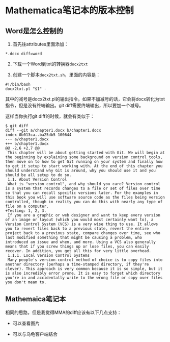 # Mathematica笔记本的版本控制

## Word是怎么控制的

1. 首先往attributes里面添加：

`*.docx diff=word`

2. 下载一个Word到txt的转换器`docx2txt`

3. 创建一个脚本`docx2txt.sh`，里面的内容是：

```shell
#!/bin/bash
docx2txt.pl "$1" -
```

其中的减号是docx2txt.pl的输出指令。如果不加减号的话，它会将docx转化为txt指令，但是没有终端输出。git diff需要终端输出，所以要加一个减号。

这样当你执行git diff的时候，就会有类似于：

```shell
$ git diff
diff --git a/chapter1.docx b/chapter1.docx
index 0b013ca..ba25db5 100644
--- a/chapter1.docx
+++ b/chapter1.docx
@@ -2,6 +2,7 @@
 This chapter will be about getting started with Git. We will begin at the beginning by explaining some background on version control tools, then move on to how to get Git running on your system and finally how to get it setup to start working with. At the end of this chapter you should understand why Git is around, why you should use it and you should be all setup to do so.
 1.1. About Version Control
 What is "version control", and why should you care? Version control is a system that records changes to a file or set of files over time so that you can recall specific versions later. For the examples in this book you will use software source code as the files being version controlled, though in reality you can do this with nearly any type of file on a computer.
+Testing: 1, 2, 3.
 If you are a graphic or web designer and want to keep every version of an image or layout (which you would most certainly want to), a Version Control System (VCS) is a very wise thing to use. It allows you to revert files back to a previous state, revert the entire project back to a previous state, compare changes over time, see who last modified something that might be causing a problem, who introduced an issue and when, and more. Using a VCS also generally means that if you screw things up or lose files, you can easily recover. In addition, you get all this for very little overhead.
 1.1.1. Local Version Control Systems
 Many people's version-control method of choice is to copy files into another directory (perhaps a time-stamped directory, if they're clever). This approach is very common because it is so simple, but it is also incredibly error prone. It is easy to forget which directory you're in and accidentally write to the wrong file or copy over files you don't mean to.
```

## Mathemaica笔记本

相同的思路，但是我觉得MMA的diff应该有以下几点支持：

- 可以查看图片

- 可以与乌龟客户端结合

  